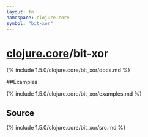 ```yaml
---
layout: fn
namespace: clojure.core
symbol: "bit-xor"
---
```


# [clojure.core](../)/bit-xor

{% include 1.5.0/clojure.core/bit_xor/docs.md %}

##Examples

{% include 1.5.0/clojure.core/bit_xor/examples.md %}
## Source
{% include 1.5.0/clojure.core/bit_xor/src.md %}

